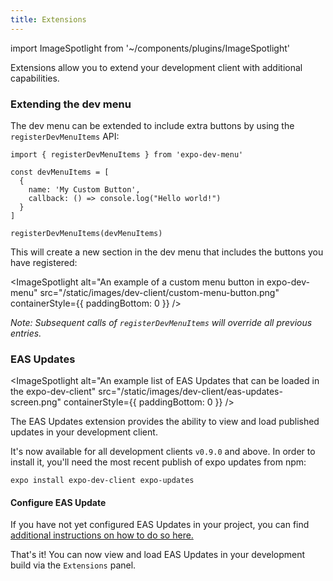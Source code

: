 ```yaml
---
title: Extensions
---
```


import ImageSpotlight from '~/components/plugins/ImageSpotlight'

Extensions allow you to extend your development client with additional capabilities.


### Extending the dev menu

The dev menu can be extended to include extra buttons by using the `registerDevMenuItems` API:

```tsx
import { registerDevMenuItems } from 'expo-dev-menu'

const devMenuItems = [
  {
    name: 'My Custom Button',
    callback: () => console.log("Hello world!")
  }
]

registerDevMenuItems(devMenuItems)
```

This will create a new section in the dev menu that includes the buttons you have registered: 

<ImageSpotlight alt="An example of a custom menu button in expo-dev-menu" src="/static/images/dev-client/custom-menu-button.png" containerStyle={{ paddingBottom: 0 }} />

*Note: Subsequent calls of `registerDevMenuItems` will override all previous entries.*


### EAS Updates

<ImageSpotlight alt="An example list of EAS Updates that can be loaded in the expo-dev-client" src="/static/images/dev-client/eas-updates-screen.png" containerStyle={{ paddingBottom: 0 }} />

The EAS Updates extension provides the ability to view and load published updates in your development client.

It's now available for all development clients `v0.9.0` and above. In order to install it, you'll need the most recent publish of expo updates from npm:

```
expo install expo-dev-client expo-updates
```

#### Configure EAS Update

If you have not yet configured EAS Updates in your project, you can find [additional instructions on how to do so here.](/eas-update/getting-started/)

That's it! You can now view and load EAS Updates in your development build via the `Extensions` panel.
